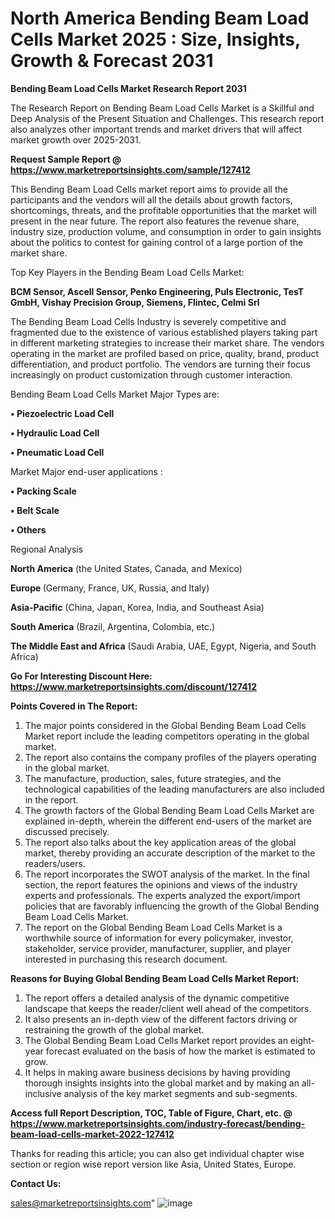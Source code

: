  # North America Bending Beam Load Cells Market 2025 : Size, Insights, Growth & Forecast 2031

<strong>Bending Beam Load Cells Market Research Report 2031</strong>

The Research Report on Bending Beam Load Cells Market is a Skillful and Deep Analysis of the Present Situation and Challenges. This research report also analyzes other important trends and market drivers that will affect market growth over 2025-2031.

<strong>Request Sample Report @ <a href=https://www.marketreportsinsights.com/sample/127412>https://www.marketreportsinsights.com/sample/127412</a></strong>

This Bending Beam Load Cells market report aims to provide all the participants and the vendors will all the details about growth factors, shortcomings, threats, and the profitable opportunities that the market will present in the near future. The report also features the revenue share, industry size, production volume, and consumption in order to gain insights about the politics to contest for gaining control of a large portion of the market share.

Top Key Players in the Bending Beam Load Cells Market:

<strong>BCM Sensor, Ascell Sensor, Penko Engineering, Puls Electronic, TesT GmbH, Vishay Precision Group, Siemens, Flintec, Celmi Srl</strong>

The Bending Beam Load Cells Industry is severely competitive and fragmented due to the existence of various established players taking part in different marketing strategies to increase their market share. The vendors operating in the market are profiled based on price, quality, brand, product differentiation, and product portfolio. The vendors are turning their focus increasingly on product customization through customer interaction.

Bending Beam Load Cells Market Major Types are:

<strong>• Piezoelectric Load Cell

• Hydraulic Load Cell

• Pneumatic Load Cell</strong>

Market Major end-user applications :

<strong>• Packing Scale

• Belt Scale

• Others</strong>

Regional Analysis

</u><strong><b>North America</b></strong> (the United States, Canada, and Mexico)

<strong><b>Europe </b></strong>(Germany, France, UK, Russia, and Italy)

<strong><b>Asia-Pacific</b></strong> (China, Japan, Korea, India, and Southeast Asia)

<strong><b>South America</b></strong> (Brazil, Argentina, Colombia, etc.)

<strong><b>The Middle East and Africa</b></strong> (Saudi Arabia, UAE, Egypt, Nigeria, and South Africa)

<strong>Go For Interesting Discount Here: <a href=https://www.marketreportsinsights.com/discount/127412>https://www.marketreportsinsights.com/discount/127412</a></strong>

<strong>Points Covered in The Report:</strong>
<ol>
  <li>The major points considered in the Global Bending Beam Load Cells Market report include the leading competitors operating in the global market.</li>
  <li>The report also contains the company profiles of the players operating in the global market.</li>
  <li>The manufacture, production, sales, future strategies, and the technological capabilities of the leading manufacturers are also included in the report.</li>
  <li>The growth factors of the Global Bending Beam Load Cells Market are explained in-depth, wherein the different end-users of the market are discussed precisely.</li>
  <li>The report also talks about the key application areas of the global market, thereby providing an accurate description of the market to the readers/users.</li>
  <li>The report incorporates the SWOT analysis of the market. In the final section, the report features the opinions and views of the industry experts and professionals. The experts analyzed the export/import policies that are favorably influencing the growth of the Global Bending Beam Load Cells Market.</li>
  <li>The report on the Global Bending Beam Load Cells Market is a worthwhile source of information for every policymaker, investor, stakeholder, service provider, manufacturer, supplier, and player interested in purchasing this research document.</li>
</ol>
<strong>Reasons for Buying Global Bending Beam Load Cells Market Report:</strong>

<ol>
  <li>The report offers a detailed analysis of the dynamic competitive landscape that keeps the reader/client well ahead of the competitors.</li>
  <li>It also presents an in-depth view of the different factors driving or restraining the growth of the global market.</li>
  <li>The Global Bending Beam Load Cells Market report provides an eight-year forecast evaluated on the basis of how the market is estimated to grow.</li>
  <li>It helps in making aware business decisions by having providing thorough insights insights into the global market and by making an all-inclusive analysis of the key market segments and sub-segments.</li>
</ol>
<strong>Access full Report Description, TOC, Table of Figure, Chart, etc. @ <a href=https://www.marketreportsinsights.com/industry-forecast/bending-beam-load-cells-market-2022-127412>https://www.marketreportsinsights.com/industry-forecast/bending-beam-load-cells-market-2022-127412</a></strong>


Thanks for reading this article; you can also get individual chapter wise section or region wise report version like Asia, United States, Europe.

<strong>Contact Us:</strong>

sales@marketreportsinsights.com"
![image](https://github.com/user-attachments/assets/e841aa39-6f8b-4d69-9747-d4f0f100d0d7)
